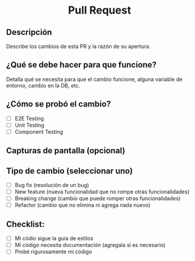 <div align="center">

<h1>Pull Request</h1>

</div>

## Descripción

Describe los cambios de esta PR y la razón de su apertura.

## ¿Qué se debe hacer para que funcione?

Detalla qué se necesita para que el cambio funcione, alguna variable de entorno, cambio en la DB, etc.

## ¿Cómo se probó el cambio?

-   [ ] E2E Testing
-   [ ] Unit Testing
-   [ ] Component Testing

## Capturas de pantalla (opcional)

## Tipo de cambio (seleccionar uno)

-   [ ] Bug fix (resolución de un bug)
-   [ ] New feature (nueva funcionalidad que no rompe otras funcionalidades)
-   [ ] Breaking change (cambio que puede romper otras funcionalidades)
-   [ ] Refactor (cambio que no elimina ni agrega nada nuevo)

## Checklist:

-   [ ] Mi códio sigue la guia de estilos
-   [ ] Mi código necesita documentación (agregala si es necesario)
-   [ ] Probé rigurosamente mi código
